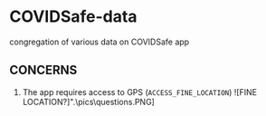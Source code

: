 # COVIDSafe-data
congregation of various data on COVIDSafe app

## CONCERNS

1. The app requires access to GPS (`ACCESS_FINE_LOCATION`)
![FINE LOCATION?]".\pics\questions.PNG]


